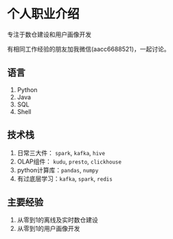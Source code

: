 # 个人职业介绍

专注于数仓建设和用户画像开发

有相同工作经验的朋友加我微信(aacc6688521)，一起讨论。

## 语言
1. Python
2. Java
3. SQL
4. Shell

## 技术栈
1. 日常三大件： `spark`, `kafka`, `hive`
2. OLAP组件： `kudu`, `presto`, `clickhouse`
3. python计算库：`pandas`, `numpy`
4. 有过底层学习：`kafka`, `spark`, `redis`

## 主要经验
1. 从零到1的离线及实时数仓建设
2. 从零到1的用户画像开发
